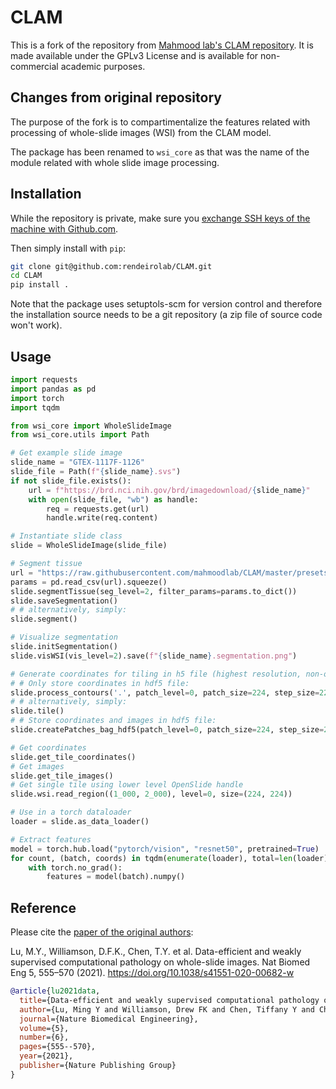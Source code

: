 CLAM
====
This is a fork of the repository from [Mahmood lab's CLAM repository](https://github.com/mahmoodlab/CLAM).
It is made available under the GPLv3 License and is available for non-commercial academic purposes.


## Changes from original repository

The purpose of the fork is to compartimentalize the features related with processing of whole-slide images (WSI) from the CLAM model.

The package has been renamed to `wsi_core` as that was the name of the module related with whole slide image processing.


## Installation

While the repository is private, make sure you [exchange SSH keys of the machine with Github.com](https://docs.github.com/en/authentication/connecting-to-github-with-ssh/adding-a-new-ssh-key-to-your-github-account).

Then simply install with `pip`:
```bash
git clone git@github.com:rendeirolab/CLAM.git
cd CLAM
pip install .
```

Note that the package uses setuptols-scm for version control and therefore the installation source needs to be a git repository (a zip file of source code won't work).

## Usage

```python
import requests
import pandas as pd
import torch
import tqdm

from wsi_core import WholeSlideImage
from wsi_core.utils import Path

# Get example slide image
slide_name = "GTEX-1117F-1126"
slide_file = Path(f"{slide_name}.svs")
if not slide_file.exists():
    url = f"https://brd.nci.nih.gov/brd/imagedownload/{slide_name}"
    with open(slide_file, "wb") as handle:
        req = requests.get(url)
        handle.write(req.content)

# Instantiate slide class
slide = WholeSlideImage(slide_file)

# Segment tissue
url = "https://raw.githubusercontent.com/mahmoodlab/CLAM/master/presets/bwh_biopsy.csv"
params = pd.read_csv(url).squeeze()
slide.segmentTissue(seg_level=2, filter_params=params.to_dict())
slide.saveSegmentation()
# # alternatively, simply:
slide.segment()

# Visualize segmentation
slide.initSegmentation()
slide.visWSI(vis_level=2).save(f"{slide_name}.segmentation.png")

# Generate coordinates for tiling in h5 file (highest resolution, non-overlapping tiles)
# # Only store coordinates in hdf5 file:
slide.process_contours('.', patch_level=0, patch_size=224, step_size=224)
# # alternatively, simply:
slide.tile()
# # Store coordinates and images in hdf5 file:
slide.createPatches_bag_hdf5(patch_level=0, patch_size=224, step_size=224)

# Get coordinates
slide.get_tile_coordinates()
# Get images
slide.get_tile_images()
# Get single tile using lower level OpenSlide handle
slide.wsi.read_region((1_000, 2_000), level=0, size=(224, 224))

# Use in a torch dataloader
loader = slide.as_data_loader()

# Extract features
model = torch.hub.load("pytorch/vision", "resnet50", pretrained=True) 
for count, (batch, coords) in tqdm(enumerate(loader), total=len(loader)):
    with torch.no_grad(): 
        features = model(batch).numpy()
```

## Reference
Please cite the [paper of the original authors](https://www.nature.com/articles/s41551-020-00682-w):

Lu, M.Y., Williamson, D.F.K., Chen, T.Y. et al. Data-efficient and weakly supervised computational pathology on whole-slide images. Nat Biomed Eng 5, 555–570 (2021). https://doi.org/10.1038/s41551-020-00682-w

```bibtex
@article{lu2021data,
  title={Data-efficient and weakly supervised computational pathology on whole-slide images},
  author={Lu, Ming Y and Williamson, Drew FK and Chen, Tiffany Y and Chen, Richard J and Barbieri, Matteo and Mahmood, Faisal},
  journal={Nature Biomedical Engineering},
  volume={5},
  number={6},
  pages={555--570},
  year={2021},
  publisher={Nature Publishing Group}
}
```
